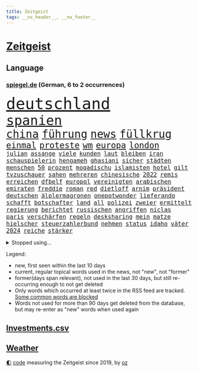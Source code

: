 ```yaml
---
title: Zeitgeist
tags: __no_header__, __no_footer__
---
```


# [Zeitgeist](https://oliz.io/zeitgeist/)

## Language

<h3><a href="https://www.spiegel.de" target="_blank">spiegel.de</a> (German, 6 to 2 occurrences)</h3>
<p style="font-family:monospace">
<span style="font-size:32pt"><a href="news_links.html#deutschland" class="current">deutschland</a></span>
<br>
<span style="font-size:27pt"><a href="news_links.html#spanien" class="current">spanien</a></span>
<br>
<span style="font-size:22pt"><a href="news_links.html#china" class="current">china</a></span>
<span style="font-size:22pt"><a href="news_links.html#führung" class="current">führung</a></span>
<span style="font-size:22pt"><a href="news_links.html#news" class="current">news</a></span>
<span style="font-size:22pt"><a href="news_links.html#füllkrug" class="current">füllkrug</a></span>
<br>
<span style="font-size:17pt"><a href="news_links.html#einmal" class="current">einmal</a></span>
<span style="font-size:17pt"><a href="news_links.html#proteste" class="current">proteste</a></span>
<span style="font-size:17pt"><a href="news_links.html#wm" class="current">wm</a></span>
<span style="font-size:17pt"><a href="news_links.html#europa" class="current">europa</a></span>
<span style="font-size:17pt"><a href="news_links.html#london" class="current">london</a></span>
<br>
<span style="font-size:12pt"><a href="news_links.html#julian" class="current">julian</a></span>
<span style="font-size:12pt"><a href="news_links.html#assange" class="new">assange</a></span>
<span style="font-size:12pt"><a href="news_links.html#viele" class="current">viele</a></span>
<span style="font-size:12pt"><a href="news_links.html#kunden" class="current">kunden</a></span>
<span style="font-size:12pt"><a href="news_links.html#laut" class="current">laut</a></span>
<span style="font-size:12pt"><a href="news_links.html#bleiben" class="current">bleiben</a></span>
<span style="font-size:12pt"><a href="news_links.html#iran" class="current">iran</a></span>
<span style="font-size:12pt"><a href="news_links.html#schauspielerin" class="current">schauspielerin</a></span>
<span style="font-size:12pt"><a href="news_links.html#hengameh" class="new">hengameh</a></span>
<span style="font-size:12pt"><a href="news_links.html#ghasiani" class="new">ghasiani</a></span>
<span style="font-size:12pt"><a href="news_links.html#sicher" class="current">sicher</a></span>
<span style="font-size:12pt"><a href="news_links.html#städten" class="current">städten</a></span>
<span style="font-size:12pt"><a href="news_links.html#menschen" class="current">menschen</a></span>
<span style="font-size:12pt"><a href="news_links.html#50" class="current">50</a></span>
<span style="font-size:12pt"><a href="news_links.html#prozent" class="current">prozent</a></span>
<span style="font-size:12pt"><a href="news_links.html#mogadischu" class="current">mogadischu</a></span>
<span style="font-size:12pt"><a href="news_links.html#islamisten" class="current">islamisten</a></span>
<span style="font-size:12pt"><a href="news_links.html#hotel" class="current">hotel</a></span>
<span style="font-size:12pt"><a href="news_links.html#gilt" class="current">gilt</a></span>
<span style="font-size:12pt"><a href="news_links.html#tvzuschauer" class="new">tvzuschauer</a></span>
<span style="font-size:12pt"><a href="news_links.html#sahen" class="current">sahen</a></span>
<span style="font-size:12pt"><a href="news_links.html#mehreren" class="current">mehreren</a></span>
<span style="font-size:12pt"><a href="news_links.html#chinesische" class="current">chinesische</a></span>
<span style="font-size:12pt"><a href="news_links.html#2022" class="current">2022</a></span>
<span style="font-size:12pt"><a href="news_links.html#remis" class="current">remis</a></span>
<span style="font-size:12pt"><a href="news_links.html#erreichen" class="current">erreichen</a></span>
<span style="font-size:12pt"><a href="news_links.html#dfbelf" class="current">dfbelf</a></span>
<span style="font-size:12pt"><a href="news_links.html#europol" class="current">europol</a></span>
<span style="font-size:12pt"><a href="news_links.html#vereinigten" class="current">vereinigten</a></span>
<span style="font-size:12pt"><a href="news_links.html#arabischen" class="current">arabischen</a></span>
<span style="font-size:12pt"><a href="news_links.html#emiraten" class="current">emiraten</a></span>
<span style="font-size:12pt"><a href="news_links.html#freddie" class="new">freddie</a></span>
<span style="font-size:12pt"><a href="news_links.html#roman" class="current">roman</a></span>
<span style="font-size:12pt"><a href="news_links.html#red" class="current">red</a></span>
<span style="font-size:12pt"><a href="news_links.html#dietloff" class="new">dietloff</a></span>
<span style="font-size:12pt"><a href="news_links.html#arnim" class="new">arnim</a></span>
<span style="font-size:12pt"><a href="news_links.html#präsident" class="current">präsident</a></span>
<span style="font-size:12pt"><a href="news_links.html#deutschen" class="current">deutschen</a></span>
<span style="font-size:12pt"><a href="news_links.html#älplermagronen" class="new">älplermagronen</a></span>
<span style="font-size:12pt"><a href="news_links.html#onepotwonder" class="new">onepotwonder</a></span>
<span style="font-size:12pt"><a href="news_links.html#lieferando" class="new">lieferando</a></span>
<span style="font-size:12pt"><a href="news_links.html#schafft" class="current">schafft</a></span>
<span style="font-size:12pt"><a href="news_links.html#botschafter" class="current">botschafter</a></span>
<span style="font-size:12pt"><a href="news_links.html#land" class="current">land</a></span>
<span style="font-size:12pt"><a href="news_links.html#all" class="current">all</a></span>
<span style="font-size:12pt"><a href="news_links.html#polizei" class="current">polizei</a></span>
<span style="font-size:12pt"><a href="news_links.html#zweier" class="current">zweier</a></span>
<span style="font-size:12pt"><a href="news_links.html#ermittelt" class="current">ermittelt</a></span>
<span style="font-size:12pt"><a href="news_links.html#regierung" class="current">regierung</a></span>
<span style="font-size:12pt"><a href="news_links.html#berichtet" class="current">berichtet</a></span>
<span style="font-size:12pt"><a href="news_links.html#russischen" class="current">russischen</a></span>
<span style="font-size:12pt"><a href="news_links.html#angriffen" class="current">angriffen</a></span>
<span style="font-size:12pt"><a href="news_links.html#niclas" class="current">niclas</a></span>
<span style="font-size:12pt"><a href="news_links.html#paris" class="current">paris</a></span>
<span style="font-size:12pt"><a href="news_links.html#verschärfen" class="current">verschärfen</a></span>
<span style="font-size:12pt"><a href="news_links.html#regeln" class="current">regeln</a></span>
<span style="font-size:12pt"><a href="news_links.html#desksharing" class="new">desksharing</a></span>
<span style="font-size:12pt"><a href="news_links.html#mein" class="current">mein</a></span>
<span style="font-size:12pt"><a href="news_links.html#matze" class="new">matze</a></span>
<span style="font-size:12pt"><a href="news_links.html#hielscher" class="new">hielscher</a></span>
<span style="font-size:12pt"><a href="news_links.html#steuerzahlerbund" class="new">steuerzahlerbund</a></span>
<span style="font-size:12pt"><a href="news_links.html#nehmen" class="current">nehmen</a></span>
<span style="font-size:12pt"><a href="news_links.html#status" class="current">status</a></span>
<span style="font-size:12pt"><a href="news_links.html#idaho" class="new">idaho</a></span>
<span style="font-size:12pt"><a href="news_links.html#väter" class="new">väter</a></span>
<span style="font-size:12pt"><a href="news_links.html#2024" class="current">2024</a></span>
<span style="font-size:12pt"><a href="news_links.html#reiche" class="current">reiche</a></span>
<span style="font-size:12pt"><a href="news_links.html#stärker" class="current">stärker</a></span>
</p>
<details>
<summary>Stopped using...</summary>
<p class="former" style="font-size:12pt">
ausgebrochen(768) führerschein(767) jugendliche(767) netzwerken(767) evakuiert(766) innenminister(766) küste(766) ankündigung(765) herbst(765) hervor(765) landkreis(765) coronawelle(764) gingen(764) haftstrafe(764) quartal(764) scheidet(764) software(764) usbehörden(764) aufgeben(763) bielefeld(763) flieht(763) gestoßen(763) gewissen(763) joachim(763) johnson(763) lebenslanger(763) myanmar(763) präsidentschaftswahl(763) richtigen(763) verriet(763) augsburg(762) breit(762) englische(762) islamischer(762) respekt(762) verdächtiger(762) versuch(762) verteilt(762) wünscht(762) behandlung(761) bewerber(761) covid19(761) erholt(761) gefährden(761) gelernt(761) gereist(761) kennen(761) klimawandels(761) kochen(761) maske(761) razzia(761) stattfinden(761) steuer(761) verhängen(761) 2016(760) berufung(760) eingebrochen(760) hinweisen(760) infrage(760) männern(760) rostock(760) abgesagt(759) alexej(759) bahnhof(759) büros(759) einführen(759) erteilt(759) gefasst(759) nawalny(759) stolz(759) vorher(759) begründung(758) normalität(758) weitergegeben(758) wenden(758) angekommen(757) australische(757) doku(757) eustaaten(757) konfrontiert(757) schülerinnen(757) studium(757) verkehrsminister(757) weisen(757) zahlung(757) bestimmt(756) bvb(756) vergessen(756) überschattet(756) angeblichen(755) appell(755) bewertet(755) schadet(755) verschwand(755) dramatisch(754) homeoffice(754) potsdam(754) spott(754) übergeben(754) amerikanischen(753) institut(753) ministerpräsidenten(753) sprecher(753) erkenntnisse(752) freiburg(752) kräftig(752) passt(752) sinn(752) 1945(751) drastische(751) lüge(751) ursachen(751) angeklagten(750) athleten(750) dicht(750) erinnern(750) glücklich(750) kehrte(750) abschaffen(749) berühmte(749) oppositionelle(749) wähler(749) rassistischen(748) restaurants(748) brauche(747) freie(747) 900(745) zogen(745) beteiligen(744) hürden(744) luca(744) lücke(744) aufarbeitung(743) auflagen(743) behalten(743) empfängt(742) fan(742) panik(741) em(740) geimpft(740) holocaust(740) nachbarn(740) schockiert(739) voraussetzungen(739) dfbpokal(737) griechischen(737) streitet(736) analysiert(735) insassen(735) iphone(735) nachbar(735) ausgesetzt(733) hohem(733) s(732) 2012(731) sinkende(731) sprachen(731) informiert(729) wandel(728) niedrig(723) rutschte(722) sogenannten(722) identität(717) staatsoberhaupt(716) verpasste(716) günther(713) topspiel(711) premiers(709) farbe(706) verdoppelt(706) herzinfarkt(699) jessica(699) bösen(692) mängel(692) variante(678) anna(653) konfrontation(650) gezielt(645) fotografiert(644) lehrerin(640) konkreten(624) unverletzt(619) 4000(614) südwesten(602) russe(600) konservative(598) erteilte(594) gebeten(582) gewalttat(577) verlag(568) banken(562) militärische(555) gestanden(545) potsdamer(542) sächsische(536) absolute(534) dorthin(525) eingeladen(525) knochen(515) finger(513) schwäche(513) höherer(511) anführer(507) ministerin(502) volk(498) kämpften(485) chaotischen(482) präsentierte(477) sichtbar(475) ostseepipeline(473) hamburgs(470) inszenieren(468) ahrtal(464) dankte(464) superstars(462) weibliche(462) siebzigerjahren(458) nachträglich(455) staatskonzern(454) bemerkbar(452) gestern(450) ankommen(445) iphones(445) funktionen(444) gerissen(444) lina(438) gladbach(435) hoffenheim(435) ussoldaten(429) lutz(428) universität(426) papiere(425) milch(420) 73(419) atombombe(419) draghi(416) menschliche(416) schnelles(412) stach(412) basis(410) straftaten(407) staatssekretär(405) abschreckung(401) kurze(399) mehrfamilienhaus(397) unterhaus(397) grünenpolitiker(394) regierungschefin(394) bettina(389) direkte(388) gaslieferungen(386) empfehlen(384) oppositionsführer(383) saal(382) missbrauchsskandal(380) 200000(378) gasversorgung(378) importieren(378) beantwortet(376) radikaler(375) schuldenbremse(375) beruft(372) vorwand(372) lieferungen(371) versenkt(371) bas(368) bärbel(368) beschlagnahmte(366) hafenstadt(366) stromausfall(366) airlines(360) coaching(360) bevorstehenden(357) ostukraine(357) schienen(356) schusswaffen(356) entziehen(353) minderjähriger(353) tories(351) svenja(346) gelb(344) johnsons(344) ozean(344) behält(343) decken(343) rekordsumme(342) zustande(342) mache(341) nagel(341) stephen(340) missverstanden(339) phänomen(339) mitleid(337) aston(335) pessimistisch(332) instituts(330) kriegs(330) omikron(330) windräder(327) lieferung(326) küche(322) wackelt(321) 68(320) gefühle(320) getäuscht(320) moskauer(320) südosten(320) downing(318) fördern(314) kraftwerk(313) verpflichtung(313) gerammt(312) anträge(309) einrichtungen(309) cool(307) hinzu(307) flugzeugen(306) abhalten(305) neuwagen(305) ring(302) luhansk(301) schwieriger(300) hauptbahnhof(298) benutzen(297) entführung(297) aufgeklärt(296) damalige(293) hartes(292) ukrainerin(292) ausraster(291) protestierenden(290) krankheiten(288) methan(288) verweist(288) wahlrechtsreform(286) geiselnahme(285) bürgerkrieg(284) verzweifeln(284) emotionalen(283) unabhängiger(283) gezwungen(280) aldi(279) reichweite(279) andrij(276) melnyk(276) solo(276) 350(274) premierministerin(274) berlusconi(273) gymnasium(273) transparenz(271) warme(269) asylsuchende(268) diebstahls(265) verhilft(265) schuster(263) rekonstruktion(262) abseits(261) kusel(261) verübt(261) betrugs(259) silber(258) anschlägen(256) therapie(256) vereinigung(255) abrechnung(250) gefolgt(248) kanzlerpartei(248) sanktioniert(247) schildern(247) sperre(247) beschwören(246) betreiben(246) hinterbliebenen(245) mangelhaft(245) erneuerbare(244) 2035(242) beschuldigten(240) blume(240) evakuierung(238) tina(238) empfang(237) töchter(237) großstadt(236) kriegsverbrechen(233) lindners(233) schnellere(231) koch(230) jüngster(226) innenräumen(225) königsklasse(223) günstiger(222) lautete(222) zurückhaltend(222) köpfe(221) offiziere(221) untergebracht(219) ferraripilot(218) geist(218) oksana(218) poleposition(218) rechnungshof(217) sainz(216) registrierte(215) boxen(214) separatistenführer(214) stocken(214) beigelegt(213) dmitrij(213) suchten(213) bundesverband(212) partnern(212) spannung(212) kassen(211) kompensieren(208) diesjährigen(207) updates(207) windkraftausbau(207) agenten(206) impfkommission(206) neuwahlen(206) kritischer(205) lauterbachs(204) nordwesten(204) ideologie(203) maximilian(201) großoffensive(196) schleppend(196) enkel(191) giftige(189) kippt(189) ärztinnen(189) niedrigere(188) psychiatrie(188) hochrangiger(187) ringtausch(187) state(187) habecks(186) halt(186) kleinflugzeug(185) kleinflugzeugs(185) susanne(185) 73jährige(184) ehrt(183) entschuldigte(183) scholz’(183) kletterte(182) skandalen(182) schonen(181) trennten(181) bosnien(180) falschem(180) lichter(180) droge(179) westjordanland(179) willkür(179) belastungsprobe(178) dolly(177) einstecken(177) hitze(176) kinderinterview(176) viral(176) dortmunds(175) held(175) enttäuschte(173) reumütig(172) stagniert(172) ereignete(171) ex(171) verlaufen(171) alleingang(170) 80000(169) ikonische(169) managerin(169) steuerzahler(169) anhängerschaft(168) cannabis(168) legalisierung(168) vereidigt(168) norweger(167) dmitri(166) libanon(166) beatrix(165) diejenigen(165) nachhaltig(165) usbasketballerin(165) versinkt(165) leopardpanzer(163) riesigen(163) stockholm(161) effizienter(160) verfassungsbeschwerde(160) volle(160) einhalten(159) zeitschrift(159) verdiente(158) 13jährigen(157) vernommen(157) zuckerberg(157) austrocknen(156) kühnert(156) einzudämmen(155) streichung(155) tierschützer(155) dfbpokals(154) offensichtlich(154) spdgeneralsekretär(154) einfahrt(153) einsparen(152) sprung(152) 18jährigen(151) bewiesen(150) therapien(150) uiguren(150) gegenwart(149) mobilisieren(147) tatverdacht(147) fließen(146) sudan(146) vorgeführt(146) geltenden(145) outfit(145) zwillinge(145) nszeit(144) blätter(143) hast(143) ressorts(143) ängste(142) erntet(141) rauchmelder(141) jagt(140) millionenstrafe(140) vorstellung(139) gesteuert(138) bruttoinlandsprodukt(137) gästen(137) pflegeheimen(137) verdeckte(137) bekämpft(136) partnerin(135) benziner(134) genauer(134) usarmee(133) webbteleskop(133) depression(132) kronprinz(132) ausgebeutet(131) direktorin(131) kostete(131) rechtspopulist(131) cyberattacke(130) sinnvoller(130) stehende(130) endgültige(129) krebserkrankung(129) lapid(129) geliebt(127) kommentare(127) absurden(126) diente(126) geschichtenewsletter(126) laufzeit(126) vize(126) madame(125) dringt(124) krach(124) verkehrsministerium(124) berlinneukölln(123) formen(123) sabine(123) wissenschaft(123) überzeugend(122) matterhorn(121) medizinische(121) suchtforscher(121) detroit(120) fehlenden(120) mittelfristig(120) achtung(119) hunderttausenden(119) trendwende(119) umstrittenem(119) akzeptabel(118) buchhandels(118) konsumieren(118) kämpferisch(118) lebensgefährte(118) moderiert(118) flugzeugbauer(117) goldmedaille(117) anschlags(116) branchenverband(116) verbrauch(116) atomgespräche(115) elbe(115) frühestens(115) made(115) naiv(115) schmerzhaft(115) trägerrakete(115) verstanden(115) wahrzeichen(115) abgebrannt(114) prostituierten(114) ähnlichen(114) bond(113) teufel(113) 1979(112) obduktionsergebnis(112) schleuser(112) service(112) starkwatzinger(112) verleihung(112) starts(111) strompreis(111) denys(110) emobilität(110) schmyhal(110) warmes(110) chinesen(109) einnahme(109) glänzen(109) angeschlagener(108) entlarvt(108) mahmoud(108) laufzeitverlängerung(107) revolte(107) sarg(107) britta(106) dargestellt(106) frauenanteil(106) begangen(105) effekt(105) offenlegen(105) sexistisch(105) modeikone(104) vertrauter(104) danke(103) intendant(103) medikamenten(103) privatwirtschaft(103) sterling(103) summer(103) etlichen(102) prostitution(102) island(101) kippten(101) rezessionsangst(101) schwarzmarkt(100) verschleiern(100) daneben(99) gründet(99) hansa(99) hingelegt(99) krankschreibungen(99) anordnung(98) bränden(98) bundestagspräsidentin(98) umsetzbar(98) carlsen(97) energieverbrauch(97) protestbewegung(97) dreijährigen(96) pornografie(95) stattgefunden(95) hindernis(94) machtdemonstration(94) messungen(94) schmelzen(94) unrealistisch(94) unwohlsein(94) wärmepumpen(94) katastrophenschutz(93) nachfolgeregelung(93) verstoß(93) anzeigen(92) durchs(92) gangster(92) wanken(92) bundespräsidenten(91) flüssen(91) importiert(91) myanmars(91) nebenwirkungen(91) anklagebehörde(90) athletin(90) auszusetzen(90) bundesministerien(90) dekret(90) dopings(90) kater(90) privates(90) rettungspaket(90) unbeliebt(90) abmachung(89) defekte(89) fördertopf(89) mithäftling(89) ticketpreise(89) tiny(89) erbitterter(88) fahrerinnen(88) spitzen(88) umgerüstet(88) 458(87) bestattet(87) geschont(87) hartnäckig(87) kandidierte(87) sommerspielen(87) stromrechnung(87) usrepräsentantenhauses(87) weltpolitik(87) freibetrag(86) ausschließen(85) huth(85) konkreter(85) nuklearer(85) operative(85) eberl(84) killer(84) leitzinserhöhung(84) saisonstart(84) unterspült(84) vorsaison(84) behaarung(83) damen(83) fahrten(83) faktoren(83) landwirtschaftlichen(83) spätsommer(83) taipeh(83) torschützen(83) usstaat(83) alonso(82) aufbegehren(82) inselstaats(82) niedrigwasser(82) angegangen(81) begreift(81) lindsey(81) schilder(81) strenge(81) türme(81) ussenator(81) abwehren(80) franck(80) ribéry(80) thailändischen(80) vernichtenden(80) örtliche(80) akwlaufzeitverlängerung(79) aufzeichnungen(79) bewarb(79) gasvorkommen(79) gratuliert(79) langweiliger(79) mississippi(79) twitterkanal(79) vision(79) zugesprochen(79) zwangsräumung(79) sommerlich(78) antarktis(77) ashton(77) desideriuserasmusstiftung(77) eon(77) fatales(77) grundfreibetrag(77) reklamiert(77) vorgeht(77) angepassten(76) bedauert(76) infrastrukturministerium(76) marihuana(76) simulieren(76) befehlshaber(75) beiseitelegen(75) safe(75) sicherheitslücken(75) angezeigt(74) erspart(74) fußballprofis(74) gewürdigt(74) griechischtürkischen(74) hungertod(74) muslimischen(74) prägt(74) tobias(74) gezeichnet(73) liverpooltrainer(73) rechtfertigen(73) rot(73) überwachten(73) abbrechen(72) freundschaftlich(72) goldener(72) rushdie(72) 150000(71) akwweiterbetrieb(71) blutiger(71) eid(71) exfinanzchef(71) extrainer(71) formierte(71) frieren(71) lernte(71) messbar(71) rappers(71) spielten(71) telefonierte(71) herzegowina(70) obduktion(70) rechter(70) stapel(70) vergisst(70) zdfpolitbarometer(70) fahrzeiten(69) tabellenspitze(69) aktiven(68) automaten(68) coronamaskenpflicht(68) heroin(68) milliardengewinne(68) abgekartetes(67) inflationsausgleich(67) klaute(67) staudamm(67) tue(67) zypern(67) astronomie(66) kommerzielle(66) kurznachrichtendienst(66) mexikanische(66) seitenlinie(66) klosterhalfen(65) konstanze(65) langstreckenläuferin(65) nora(65) regisseurin(65) salma(65) bereiche(64) beseitigung(64) machtmissbrauch(64) polizeichef(64) vorstandsmitglieder(64) angereist(63) bezirken(63) drakonische(63) erhärtet(63) granaten(63) hinreichenden(63) senders(63) spitzenbeamte(63) giovanni(62) hausarrest(62) pässen(62) strafrechtliche(62) wasserqualität(62) attackieren(61) germany(61) tuch(61) verstören(61) 16000(60) bundeswirtschaftsministerium(60) bussen(60) grundsatzrede(60) milliardenkosten(60) reinigung(60) stagnation(60) vanessa(60) ausweise(59) bewerbung(59) durchqueren(59) leihgabe(59) präzise(59) scheuer(59) beate(58) besessen(58) buchpreis(58) eingeführten(58) luftangriff(58) preisverleihungen(58) verkraftbar(58) einzelhändler(57) gefühlen(57) hommage(57) nordosten(57) straßenrennen(57) studienkredite(57) verfehlungen(57) alpine(56) intimität(56) kabinetts(56) klimastiftung(56) mv(56) 282(55) 36000(55) baltischen(55) besiegte(55) einschalten(55) ereignet(55) erinnerungskultur(55) extinction(55) jahrhunderts(55) medizinstudienplätze(55) rebellion(55) aufgeheizt(54) wonach(54) erklimmen(53) gravierender(53) landesarbeitsgericht(53) rühren(53) umgekehrt(53) annehmen(52) bombardiert(52) doppelte(52) drohung(52) gutem(52) abgelöst(51) flachen(51) futter(51) geschasste(51) mittelschicht(51) bildschirm(50) breitbandausbau(50) epoche(50) klimaaktivist(50) kölnfan(50) reichten(50) richters(50) vwboss(50) eingeschaltet(49) spiegelrekonstruktion(49) sportlerin(49) unglücksmaschine(49) wussten(49) zuschauerrekord(49) 1952(48) erlöse(48) kleber(48) renommierten(48) verdunkelt(48) atommüll(47) ian(47) verstorbene(47) gratulieren(46) kriegsmüdigkeit(46) spiegelrecherche(46) dokumentarfilmer(45) leidenschaftliche(45) mitentscheidend(45) rossbach(45) truss'(45) winters(45) ästen(45) abtreiben(44) leistete(44) manuskript(44) ungeliebten(44) wohnraum(44) abgezeichnet(43) bannon(43) bestimmen(43) fauxpas(43) ios(43) mercedesbenz(43) symbole(43) tollerort(43) verteilung(43) ffp2masken(42) verfängt(42) zentralafrika(42) erschien(41) missachtung(41) nirgendwo(41) russlandpolitik(41) vorausgegangen(41) waldstück(41) facebookgründer(40) haderte(40) niederlagen(40) staatsgäste(40) westminster(40) 1985(39) anastasia(39) bekämpfte(39) biefang(39) bochumer(39) feindliche(39) interpretiert(39) kommandeurin(39) liebte(39) nachbessern(39) abwesenheit(38) insight(38) königshaus(38) sportdirektor(38) tabellenschlusslicht(38) zerstritten(38) übernachtet(38) grausame(37) konventionen(37) nebenjobs(37) schleuserbande(37) viertes(37) fabrik(36) information(36) plausibel(36) anlasslose(35) dhb(35) exverein(35) facebookmutter(35) kriegstreiber(35) vorratsdatenspeicherung(35) ausrichter(34) elektroautohersteller(34) ernsten(34) familiengeschichte(34) fertig(34) souveränen(34) sterne(34) abgabenfrei(33) alben(33) frackingverbot(33) jacob(33) reesmogg(33) superlative(33) vorüber(33) einberufungsstellen(32) gehüllt(32) labels(32) lippen(32) off(32) offensiv(32) publikumspreis(32) ausschluss(31) gräueltaten(31) putinvertrauter(31) sheriff(31) verschweigen(31) blamage(30) blutbuch(30) channel(30) frühindikator(30) l'horizon(30) lecks(30) nordstreampipelines(30) polizeianwärterin(30) zusammenhalten(30) externe(29) gewaltvorwürfen(29) jackman(29) peskow(29) strauchelnden(29) tierischer(29) äußersten(29) aufbauen(28) intifada(28) masha(28) mitspielt(28) pipelinelecks(28) sommers(28) ventura(28) verordnet(28) waldimir(28) wirtschafts(28) bevorstehen(27) joints(27) margrethes(27) montagmorgen(27) noah(27) queerfeindlichen(27) verharmlosen(27) versteigern(27) zugstrecke(27) bischof(26) jauch(26) sheeran(26) verunreinigt(26) zielt(26) deuten(25) europäerin(25) exparteichef(25) ye(25) anerkennung(24) fdpfinanzminister(24) fußballnationalteam(24) hinterfragt(24) märkte(24) ansprechen(23) karin(23) möge(23) parolen(23) bundestagsdelegation(22) cyberangriff(22) eichstätt(22) titelstreit(22) unterseekabel(22) austin(21) bekäme(21) besteigen(21) multitasking(21) satelliten(21) schuldspruch(21) vorbildlich(21) 102(20) braunkohlebagger(20) kamikazedrohnen(20) rechtsstaatlichkeit(20) weigert(20) exstaatschef(19) kiffen(19) methanwerte(19) preisträger(19) smartwatches(19) bewunderung(18) klimazielen(18) mullahregime(18) regierenden(18) kramer(17) kriminalfall(17) ministerpräsidentenkonferenz(17) xabi(17) erbgut(16) judenfeindliche(16) livesendung(16) passagieren(16) blackoutgefahr(15) doppelwumms(15) hilton(15) minsk(15) sven(15) zugfahrt(15) eugipfel(14) geopolitisches(14) rückendeckung(14) stärkste(14) verschaffen(14) belastbar(13) gekappt(13) geldvermögen(13) intakt(13) trumpunterstützer(13) unterfinanziert(13) entgeht(12) hofften(12) milliardärs(12) radiomoderator(12) rekordversuch(12) spitzenforschung(12) verplappert(12) westküste(12) frauenrennserie(11) geschaffen(11) komponiert(11) solidarisiert(11)
</p>
</details>
<p>Legend:
<ul>
<li><span class="new">new</span>, first seen within the last 10 days</li>
<li><span class="current">current</span>, regular topical words used in the news, not "new", not "former"</li>
<li><span class="former">former(days span relevant)</span>, not used in the last 30 days, but still re-occurring enough to not get deleted</li>
<li>Only words which occurred at least twice in the RSS feed are tracked. <a href="language/filters.py">Some common words are blocked</a></li>
<li>Words not used for more than 90 days get deleted from the database, but may re-enter as "new" words when used again</li>
</ul>
</p>

## [Investments](investments.html)[.csv](investments.csv)

## [Weather](weather.html)

<footer>
<a href="javascript:toggleTheme()" class="nav">🌓</a>
<a href="https://github.com/ooz/zeitgeist">code</a> measuring the Zeitgeist since 2019, by <a href="https://oliz.io">oz</a>
</footer>
